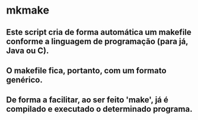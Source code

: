 # mkmake
## Este script cria de forma automática um makefile conforme a linguagem de programação (para já, Java ou C).
## O makefile fica, portanto, com um formato genérico.
## De forma a facilitar, ao ser feito 'make', já é compilado e executado o determinado programa.

